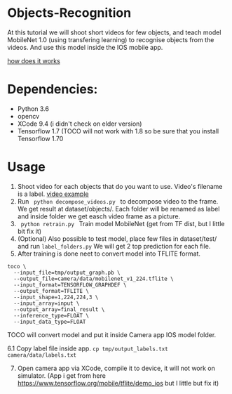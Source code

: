 # Objects-Recognition

At this tutorial we will shoot short videos for few objects, and teach model MobileNet 1.0 (using transfering learning) to recognise objects from the videos. And use this model inside the IOS mobile app. 

[how does it works](https://youtu.be/na2CQGZndNc)

# Dependencies:
- Python 3.6
- opencv
- XCode 9.4 (i didn't check on elder version)
- Tensorflow 1.7 (TOCO will not work with 1.8 so be sure that you install Tensorflow 1.70

# Usage
1. Shoot video for each objects that do you want to use. Video's filename is a label.
[video example](https://youtu.be/LMbLLQGp9tc)
2. Run <code> python decompose_videos.py </code> to decompose video to the frame. We get result at dataset/objects/. Each folder will be renamed as label and inside folder we get easch video frame as a picture.
3. <code> python retrain.py </code>  Train model MobileNet (get from TF dist, but I little bit fix it)
4. (Optional) Also possible to test model, place few files in dataset/test/ and run <code>label_folders.py</code> We will get 2 top prediction for each file.
5. After training is done neet to convert model into TFLITE format.
```
toco \ 
  --input_file=tmp/output_graph.pb \
  --output_file=camera/data/mobilenet_v1_224.tflite \
  --input_format=TENSORFLOW_GRAPHDEF \
  --output_format=TFLITE \
  --input_shape=1,224,224,3 \
  --input_array=input \
  --output_array=final_result \
  --inference_type=FLOAT \
  --input_data_type=FLOAT
```

TOCO will convert model and put it inside Camera app IOS model folder.

6.1 Copy label file inside app. ``` cp tmp/output_labels.txt camera/data/labels.txt ```

7. Open camera app via XCode, compile it to device, it will not work on simulator.
(App i get from here https://www.tensorflow.org/mobile/tflite/demo_ios but I little but fix it)


